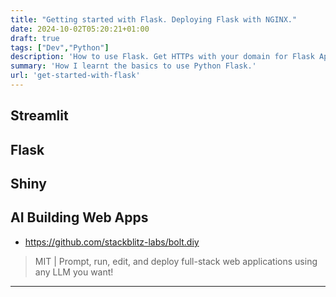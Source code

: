 ```yaml
---
title: "Getting started with Flask. Deploying Flask with NGINX."
date: 2024-10-02T05:20:21+01:00
draft: true
tags: ["Dev","Python"]
description: 'How to use Flask. Get HTTPs with your domain for Flask Apps. Compared to other Web App Frameworks'
summary: 'How I learnt the basics to use Python Flask.'
url: 'get-started-with-flask'
---
```


## Streamlit

## Flask

## Shiny

## AI Building Web Apps

* https://github.com/stackblitz-labs/bolt.diy

> MIT |  Prompt, run, edit, and deploy full-stack web applications using any LLM you want! 

---

